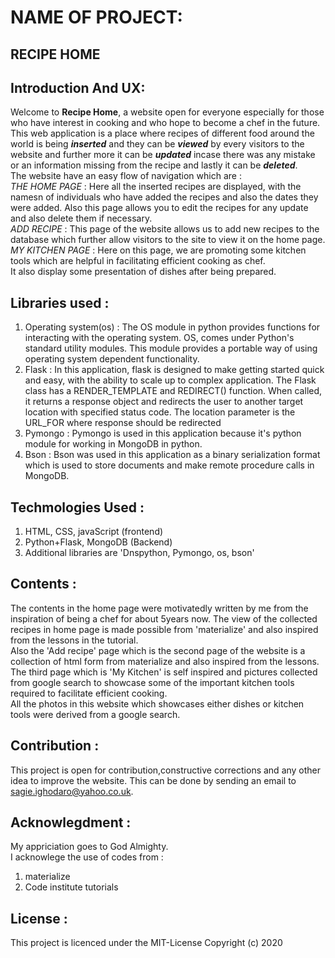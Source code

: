 # NAME OF PROJECT:
## RECIPE HOME

## Introduction And UX:
<p> Welcome to <b>Recipe Home</b>, a website open for everyone especially for those who have
interest in cooking and who hope to become a chef in the future.<br>
This web application is a place where recipes of different food around the world is being <em><b>inserted</b></em> and they can be <em><b>viewed</b></em>
by every visitors to the website and further more it can be <em><b>updated</b></em> incase there was any mistake or an information missing from the recipe and lastly 
it can be <em><b>deleted</b></em>.<br>
The website have an easy flow of navigation which are :<br>
<em>THE HOME PAGE</em> : Here all the inserted recipes are displayed, with the namesn of individuals who have 
added the recipes and also the dates they were added. Also this page allows you to edit the recipes for any update 
and also delete them if necessary.<br>
<em>ADD RECIPE</em> : This page of the website allows us to add new recipes to the database which further allow 
visitors to the site to view it on the home page.<br>
<em>MY KITCHEN PAGE</em> : Here on this page, we are promoting some kitchen tools which are helpful in facilitating efficient cooking as chef.
<br> It also display some presentation of dishes after being prepared.

## Libraries used :
1. Operating system(os) : The OS module in python provides functions for interacting with the operating system. OS, comes under Python's standard utility modules.
This module provides a portable way of using operating system dependent functionality.
2. Flask : In this application, flask is designed to make getting started quick and easy, with the ability to scale up to complex application.
The Flask class has a RENDER_TEMPLATE and REDIRECT() function. When called, it returns a response object and redirects the user to another target location with specified status code.
 The location parameter is the URL_FOR where response should be redirected
3. Pymongo : Pymongo is used in this application because it's python module for working in MongoDB in python.
4. Bson : Bson was used in this application as a binary serialization format which is used to store documents and make remote procedure calls in MongoDB.

## Techmologies Used :
1. HTML, CSS, javaScript (frontend)
2.  Python+Flask, MongoDB (Backend)
3. Additional libraries are 'Dnspython, Pymongo, os, bson'

## Contents :
The contents in the home page were motivatedly written by me from the inspiration of being a chef for about 5years now.
The view of the collected recipes in home page is made possible from 'materialize' and also inspired from the lessons in the tutorial.
<br>Also the 'Add recipe' page which is the second page of the website is a collection of html form from materialize and also inspired from the lessons.
<br> The third page which is 'My Kitchen' is self inspired and pictures collected from google search to showcase some of the important 
kitchen tools required to facilitate efficient cooking.
<br> All the photos in this website which showcases either dishes or kitchen tools were derived from a google search.

## Contribution :
This project is open for contribution,constructive corrections and any other idea to improve the website. This can be done by sending an email to sagie.ighodaro@yahoo.co.uk.

## Acknowlegdment :
My appriciation goes to God Almighty.<br>
I acknowlege the use of codes from :
1. materialize
2. Code institute tutorials

## License :
This project is licenced under the MIT-License Copyright (c) 2020 


